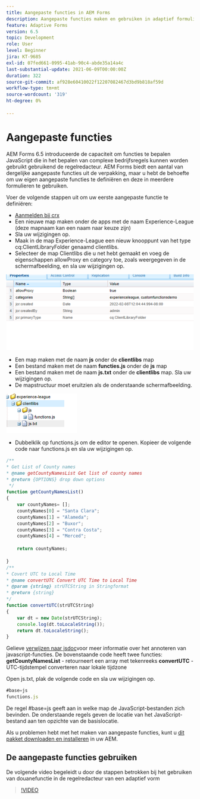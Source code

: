 ```yaml
---
title: Aangepaste functies in AEM Forms
description: Aangepaste functies maken en gebruiken in adaptief formulier
feature: Adaptive Forms
version: 6.5
topic: Development
role: User
level: Beginner
jira: KT-9685
exl-id: 07fed661-0995-41ab-90c4-abde35a14a4c
last-substantial-update: 2021-06-09T00:00:00Z
duration: 322
source-git-commit: af928e60410022f12207082467d3bd9b818af59d
workflow-type: tm+mt
source-wordcount: '319'
ht-degree: 0%

---
```


# Aangepaste functies

AEM Forms 6.5 introduceerde de capaciteit om functies te bepalen JavaScript die in het bepalen van complexe bedrijfsregels kunnen worden gebruikt gebruikend de regelredacteur.
AEM Forms biedt een aantal van dergelijke aangepaste functies uit de verpakking, maar u hebt de behoefte om uw eigen aangepaste functies te definiëren en deze in meerdere formulieren te gebruiken.

Voer de volgende stappen uit om uw eerste aangepaste functie te definiëren:
* [Aanmelden bij crx](http://localhost:4502/crx/de/index.jsp#/apps/experience-league/clientlibs)
* Een nieuwe map maken onder de apps met de naam Experience-League (deze mapnaam kan een naam naar keuze zijn)
* Sla uw wijzigingen op.
* Maak in de map Experience-League een nieuw knooppunt van het type cq:ClientLibraryFolder genaamd clientlibs.
* Selecteer de map Clientlibs die u net hebt gemaakt en voeg de eigenschappen allowProxy en category toe, zoals weergegeven in de schermafbeelding, en sla uw wijzigingen op.

![client-lib](assets/custom-functions.png)
* Een map maken met de naam **js** onder de **clientlibs** map
* Een bestand maken met de naam **functies.js** onder de **js** map
* Een bestand maken met de naam **js.txt** onder de **clientlibs** map. Sla uw wijzigingen op.
* De mapstructuur moet eruitzien als de onderstaande schermafbeelding.

![Regeleditor](assets/folder-structure.png)

* Dubbelklik op functions.js om de editor te openen.
Kopieer de volgende code naar functions.js en sla uw wijzigingen op.

```javascript
/**
* Get List of County names
* @name getCountyNamesList Get list of county names
* @return {OPTIONS} drop down options 
 */
function getCountyNamesList()
{
    var countyNames= [];
    countyNames[0] = "Santa Clara";
    countyNames[1] = "Alameda";
    countyNames[2] = "Buxor";
    countyNames[3] = "Contra Costa";
    countyNames[4] = "Merced";

    return countyNames;

}
/**
* Covert UTC to Local Time
* @name convertUTC Convert UTC Time to Local Time
* @param {string} strUTCString in Stringformat
* @return {string}
*/
function convertUTC(strUTCString)
{
    var dt = new Date(strUTCString);
    console.log(dt.toLocaleString());
    return dt.toLocaleString();
}
```

Gelieve [verwijzen naar jsdoc](https://jsdoc.app/index.html)voor meer informatie over het annoteren van javascript-functies.
De bovenstaande code heeft twee functies:
**getCountyNamesList** - retourneert een array met tekenreeks
**convertUTC** - UTC-tijdstempel converteren naar lokale tijdzone

Open js.txt, plak de volgende code en sla uw wijzigingen op.

```javascript
#base=js
functions.js
```

De regel #base=js geeft aan in welke map de JavaScript-bestanden zich bevinden.
De onderstaande regels geven de locatie van het JavaScript-bestand aan ten opzichte van de basislocatie.

Als u problemen hebt met het maken van aangepaste functies, kunt u [dit pakket downloaden en installeren](assets/custom-functions.zip) in uw AEM.

## De aangepaste functies gebruiken

De volgende video begeleidt u door de stappen betrokken bij het gebruiken van douanefunctie in de regelredacteur van een adaptief vorm
>[!VIDEO](https://video.tv.adobe.com/v/340305?quality=12&learn=on)
